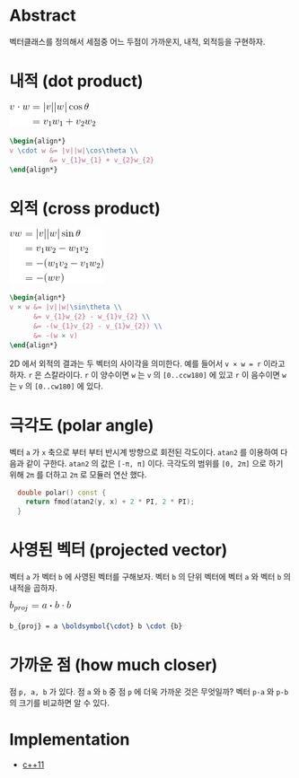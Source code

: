 # Abstract

벡터클래스를 정의해서 세점중 어느 두점이 가까운지, 내적, 외적등을 구현하자.

# 내적 (dot product)

![](dot_prod_eq.png)

```latex
\begin{align*}
v \cdot w &= |v||w|\cos\theta \\
          &= v_{1}w_{1} + v_{2}w_{2}
\end{align*}
```

# 외적 (cross product)

![](cross_prod_eq.png)

```latex
\begin{align*}
v × w &= |v||w|\sin\theta \\
      &= v_{1}w_{2} - w_{1}v_{2} \\
      &= -(w_{1}v_{2} - v_{1}w_{2}) \\
      &= -(w × v)
\end{align*}
```

2D 에서 외적의 결과는 두 벡터의 사이각을 의미한다. 예를 들어서 `v × w
= r` 이라고 하자. `r` 은 스칼라이다. `r` 이 양수이면 `w` 는 `v` 의 `[0..ccw180]` 에
있고 `r` 이 음수이면 `w` 는 `v` 의 `[0..cw180]` 에 있다.

# 극각도 (polar angle)

벡터 `a` 가 `x` 축으로 부터 부터 반시계 방향으로 
회전된 각도이다. `atan2` 를 이용하여 다음과 같이 구한다.
`atan2` 의 값은 `[-π, π]` 이다. 극각도의 범위를 `[0, 2π]` 으로
하기 위해 `2π` 를 더하고 `2π` 로 모듈러 연산 했다.

```cpp
  double polar() const {
    return fmod(atan2(y, x) + 2 * PI, 2 * PI);
  }
```

# 사영된 벡터 (projected vector)

벡터 `a` 가 벡터 `b` 에 사영된 벡터를 구해보자.
벡터 `b` 의 단위 벡터에 벡터 `a` 와 벡터 `b` 의 내적을 곱하자.

![](/_img/proj_vector_eq.png)

```latex
b_{proj} = a \boldsymbol{\cdot} b \cdot {b} 
```

# 가까운 점 (how much closer)

점 `p, a, b` 가 있다. 점 `a` 와 `b` 중 점 `p` 에 더욱 가까운 것은 무엇일까?
벡터 `p-a` 와 `p-b` 의 크기를 비교하면 알 수 있다.

# Implementation

* [c++11](a.cpp)
